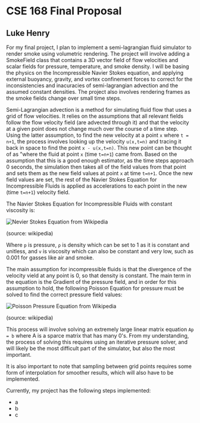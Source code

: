 # CSE 168 Final Proposal
## Luke Henry

For my final project, I plan to implement a semi-lagrangian fluid simulator to render smoke using volumetric rendering. The project will involve adding a SmokeField class that contains a 3D vector field of flow velocities and scalar fields for pressure, temperature, and smoke density. I will be basing the physics on the Incompressible Navier Stokes equation, and applying external buoyancy, gravity, and vortex confinement forces to correct for the inconsistencies and inacuracies of semi-lagrangian advection and the assumed constant densities. The project also involves rendering frames as the smoke fields change over small time steps. 

Semi-Lagrangian advection is a method for simulating fluid flow that uses a grid of flow velocities. It relies on the assumptions that all relevant fields follow the flow velocity field (are advected through it) and that the velocity at a given point does not change much over the course of a time step. Using the latter assumption, to find the new velocity at a point `x` where `t = n+1`, the process involves looking up the velocity `u(x,t=n)` and tracing it back in space to find the point `x - u(x,t=n)`. This new point can be thought of as "where the fluid at point `x` (time `t=n+1`) came from. Based on the assumption that this is a good enough estimator, as the time steps approach 0 seconds, the simulation then takes all of the field values from that point and sets them as the new field values at point `x` at time `t=n+1`. Once the new field values are set, the rest of the Navier Stokes Equation for Incompressible Fluids is applied as accelerations to each point in the new (time `t=n+1`) velocity field.

The Navier Stokes Equation for Incompressible Fluids with constant viscosity is:

![Nevier Stokes Equation from Wikipedia](https://wikimedia.org/api/rest_v1/media/math/render/svg/e5e8521f648a2a1f7525f4f0dd166bbfbb079b0f)

(source: wikipedia)

Where `p` is pressure, `ρ` is density which can be set to 1 as it is constant and unitless, and `v` is viscosity which can also be constant and very low, such as 0.001 for gasses like air and smoke.

The main assumption for incompressible fluids is that the divergence of the velocity vield at any point is 0, so that density is constant. The main term in the equation is the Gradient of the pressure field, and in order for this assumption to hold, the following Poisson Equation for pressure must be solved to find the correct pressure field values:

![Poisson Pressure Equation from Wikipedia](https://wikimedia.org/api/rest_v1/media/math/render/svg/9a0d9f8b11680878c6fe4cd016eb5e780ee1d980)

(source: wikipedia)

This process will involve solving an extremely large linear matrix equation `Ap = b` where A is a sparce matrix that has many 0's. From my understanding, the process of solving this requires using an iterative pressure solver, and will likely be the most difficult part of the simulator, but also the most important. 

It is also important to note that sampling between grid points requires some form of interpolation for smoother results, which will also have to be implemented. 

Currently, my project has the following steps implemented:
- a
- b
- c




